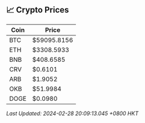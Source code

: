 ## 📈 Crypto Prices

| Coin | Price |
| ---- | ----- |
| BTC | $59095.8156 |
| ETH | $3308.5933 |
| BNB | $408.6585 |
| CRV | $0.6101 |
| ARB | $1.9052 |
| OKB | $51.9984 |
| DOGE | $0.0980 |

_Last Updated: 2024-02-28 20:09:13.045 +0800 HKT_